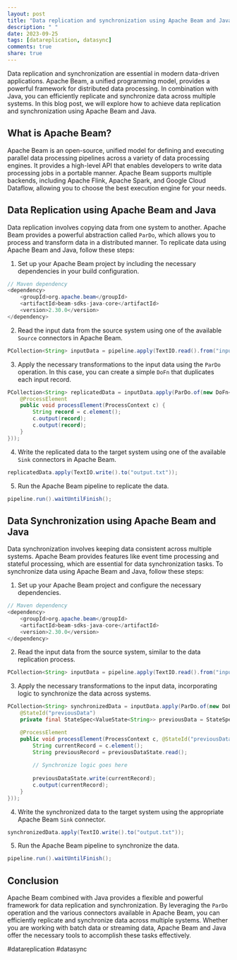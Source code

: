 ```yaml
---
layout: post
title: "Data replication and synchronization using Apache Beam and Java"
description: " "
date: 2023-09-25
tags: [datareplication, datasync]
comments: true
share: true
---
```


Data replication and synchronization are essential in modern data-driven applications. Apache Beam, a unified programming model, provides a powerful framework for distributed data processing. In combination with Java, you can efficiently replicate and synchronize data across multiple systems. In this blog post, we will explore how to achieve data replication and synchronization using Apache Beam and Java.

## What is Apache Beam?

Apache Beam is an open-source, unified model for defining and executing parallel data processing pipelines across a variety of data processing engines. It provides a high-level API that enables developers to write data processing jobs in a portable manner. Apache Beam supports multiple backends, including Apache Flink, Apache Spark, and Google Cloud Dataflow, allowing you to choose the best execution engine for your needs.

## Data Replication using Apache Beam and Java

Data replication involves copying data from one system to another. Apache Beam provides a powerful abstraction called `ParDo`, which allows you to process and transform data in a distributed manner. To replicate data using Apache Beam and Java, follow these steps:

1. Set up your Apache Beam project by including the necessary dependencies in your build configuration.

```java
// Maven dependency
<dependency>
    <groupId>org.apache.beam</groupId>
    <artifactId>beam-sdks-java-core</artifactId>
    <version>2.30.0</version>
</dependency>
```

2. Read the input data from the source system using one of the available `Source` connectors in Apache Beam.

```java
PCollection<String> inputData = pipeline.apply(TextIO.read().from("input.txt"));
```

3. Apply the necessary transformations to the input data using the `ParDo` operation. In this case, you can create a simple `DoFn` that duplicates each input record.

```java
PCollection<String> replicatedData = inputData.apply(ParDo.of(new DoFn<String, String>() {
    @ProcessElement
    public void processElement(ProcessContext c) {
        String record = c.element();
        c.output(record);
        c.output(record);
    }
}));
```

4. Write the replicated data to the target system using one of the available `Sink` connectors in Apache Beam.

```java
replicatedData.apply(TextIO.write().to("output.txt"));
```

5. Run the Apache Beam pipeline to replicate the data.

```java
pipeline.run().waitUntilFinish();
```

## Data Synchronization using Apache Beam and Java

Data synchronization involves keeping data consistent across multiple systems. Apache Beam provides features like event time processing and stateful processing, which are essential for data synchronization tasks. To synchronize data using Apache Beam and Java, follow these steps:

1. Set up your Apache Beam project and configure the necessary dependencies.

```java
// Maven dependency
<dependency>
    <groupId>org.apache.beam</groupId>
    <artifactId>beam-sdks-java-core</artifactId>
    <version>2.30.0</version>
</dependency>
```

2. Read the input data from the source system, similar to the data replication process.

```java
PCollection<String> inputData = pipeline.apply(TextIO.read().from("input.txt"));
```

3. Apply the necessary transformations to the input data, incorporating logic to synchronize the data across systems.

```java
PCollection<String> synchronizedData = inputData.apply(ParDo.of(new DoFn<String, String>() {
    @StateId("previousData")
    private final StateSpec<ValueState<String>> previousData = StateSpecs.value();

    @ProcessElement
    public void processElement(ProcessContext c, @StateId("previousData") ValueState<String> previousDataState) {
        String currentRecord = c.element();
        String previousRecord = previousDataState.read();
        
        // Synchronize logic goes here
        
        previousDataState.write(currentRecord);
        c.output(currentRecord);
    }
}));
```

4. Write the synchronized data to the target system using the appropriate Apache Beam `Sink` connector.

```java
synchronizedData.apply(TextIO.write().to("output.txt"));
```

5. Run the Apache Beam pipeline to synchronize the data.

```java
pipeline.run().waitUntilFinish();
```

## Conclusion

Apache Beam combined with Java provides a flexible and powerful framework for data replication and synchronization. By leveraging the `ParDo` operation and the various connectors available in Apache Beam, you can efficiently replicate and synchronize data across multiple systems. Whether you are working with batch data or streaming data, Apache Beam and Java offer the necessary tools to accomplish these tasks effectively.

#datareplication #datasync